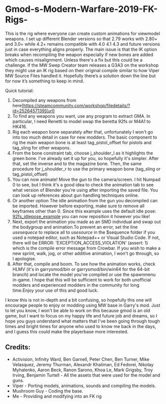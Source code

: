 # Gmod-s-Modern-Warfare-2019-FK-Rigs-

This is the rig where everyone can create custom animations for viewmodel weapons. I set up different Blender versions so that 2.79 works with 2.80+ and 3.0+ while 4.2+ remains compatible with 4.0 4.1 4.3 and future versions just in case everything aligns properly. The main issue is that the IK option breaks when recompiling the weapon especially if new bones are added which causes misalignment. Unless there's a fix but this could be a challenge. If the MW Swep Creator team releases a G3A3 on the workshop they might use an IK rig based on their original compile similar to how Viper MW Source Files handled it. Hopefully there’s a solution down the line but for now it’s something to keep in mind.

Quick tutorial:
1. Decompiled any weapons from here[https://steamcommunity.com/workshop/filedetails/?id=2526457139](url)
2. To find any weapons you want, use any program to extract GMA. In particular, I need Renetti to model swap the beretta 92fs or M4A1 to HK416.
3. Rig each weapon bone separately after that, unfortunately I won't go into too much detail in case for new modders. The basic component to rig the main weapon bone is at least tag_pistol_offset for pistols and tag_sling for other weapons.
4. From the bone constraint tab, choose j_shoulder_l as it highlights the green bone. I've already set it up for you, so hopefully it's simpler. After that, set the inverse and to the magazine bone. Then, the same procedure for j_shoulder_r to use the primary weapon bone (tag_sling or tag_pistol_offset)
5. You can now animate! Move the gun to the camera/screen. I hit Numpad 0 to see, but I think it's a good idea to check the animation tab to see what version of Blender you're using after importing the saved file. You can look up references about gun handling techniques online.
6. Or another option The idle animation from the gun you decompiled can be imported. However before exporting, make sure to remove all keyframes other than 0. Since this example uses the default idle pose: [92fs_idlepose_example](https://github.com/user-attachments/assets/01f76b09-33bc-4ef9-a06c-ed3c7ee88847)
you can now reposition it however you like!
7. Next, export the animation you made as an SMD individual and swap out the bodygroup and animation.To prevent an error, set the line *usesequece* to replace all to *usesource* in the $sequence folder if you used a notepad editor, such as Notepad++ or Visual Studio Code. If not, there will be ERROR: 'EXCEPTION_ACCESS_VIOLATION' (assert: 1) which is the compile error message from Crowbar. If you wish to make a new sprint, walk, jog, or other additive animation, I won't go through, so I apologise.
8. After that, compile and boom. To see how the animation works, check HLMV (it's in garrysmod/bin or garrysmod/bin/win64 for the 64-bit branch) and locate the model you've compiled or use the spawnmenu in-game. I hope that this will be sufficient to work for both unofficial modders and experienced modders in the community for long time.Enjoy your use of this and good luck.

I know this is not in-depth and a bit confusing, so hopefully this one will encourage people to enjoy or modding using MW base in Garry's mod. Just to let you know, I won't be able to work on this because gmod is an old game, but I want to focus on my happy life and future job and dreams, so I hope you guys understand what matters that I've been going through tough times and bright times for anyone who used to know me back in the days, and I guess this could make the playerbase more interested.

## Credits:
* Activision, Infinity Ward, Ben Garnell, Peter Chen, Ben Turner, Mike Velasquez, Jeremy Thurman, Alexandr Khaliman, Ed Fedorei, Nikolay Myhalenko, Aaron Beck, Ranon Sarono, Khoa Le, Mark Grigsby, Troy Irving, Benjamin Turtell - All the assets that were used for the model and guns.
* Viper - Porting models, animations, sounds and compiling the models.
* Mushroom Guy - Coding the base.
* Me - Providing and modifying into an FK rig

